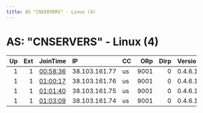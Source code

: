 ```yaml
---
title: AS "CNSERVERS" - Linux (4)
---
```


# AS: "CNSERVERS" - Linux (4)

|   Up |   Ext | JoinTime                                                                                              | IP            | CC   |   ORp |   Dirp | Version   | Contact       | Nickname   |   eFamMembers |
|-----:|------:|:------------------------------------------------------------------------------------------------------|:--------------|:-----|------:|-------:|:----------|:--------------|:-----------|--------------:|
|    1 |     1 | [00:58:36](https://nusenu.github.io/OrNetStats/w/relay/97067EDE07EC9990E873233CC679D44F50209D4B.html) | 38.103.161.77 | us   |  9001 |      0 | 0.4.6.10  | name77@domain | server77   |             1 |
|    1 |     1 | [01:00:17](https://nusenu.github.io/OrNetStats/w/relay/C627AB0E759AEDFE912126ABE52448ADD0BD9F69.html) | 38.103.161.76 | us   |  9001 |      0 | 0.4.6.10  | name76@domain | server76   |             1 |
|    1 |     1 | [01:01:40](https://nusenu.github.io/OrNetStats/w/relay/E6D000822A5AFD6DF650B194ED3E65FDCDEE3AFA.html) | 38.103.161.75 | us   |  9001 |      0 | 0.4.6.10  | name75@domain | server75   |             1 |
|    1 |     1 | [01:03:09](https://nusenu.github.io/OrNetStats/w/relay/A7DD9AEBC071F47B1D9D76568243CE03A54C6BB9.html) | 38.103.161.74 | us   |  9001 |      0 | 0.4.6.10  | name74@domain | server74   |             1 |
